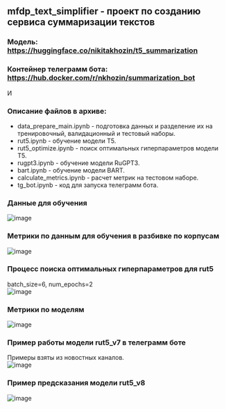## mfdp_text_simplifier - проект по созданию сервиса суммаризации текстов
### Модель: https://huggingface.co/nikitakhozin/t5_summarization
### Контейнер телеграмм бота: https://hub.docker.com/r/nkhozin/summarization_bot

И

### Описание файлов в архиве:
- data_prepare_main.ipynb - подготовка данных и разделение их на тренировочный, валидационный и тестовый наборы.
- rut5.ipynb - обучение модели Т5.
- rut5_optimize.ipynb - поиск оптимальных гиперпараметров модели Т5.
- rugpt3.ipynb - обучение модели RuGPT3.
- bart.ipynb - обучение модели BART.
- calculate_metrics.ipynb	- расчет метрик на тестовом наборе.
- tg_bot.ipynb - код для запуска телеграмм бота.
### Данные для обучения
![image](https://github.com/NKhozin/mfdp_text_simplifier/assets/92330362/39c02ca4-ca5b-4c18-baa0-7189e4d00810)
### Метрики по данным для обучения в разбивке по корпусам
![image](https://github.com/NKhozin/mfdp_text_simplifier/assets/92330362/60b1c333-1f5a-4ebf-9825-7010a587673b)
### Процесс поиска оптимальных гиперпараметров для rut5
batch_size=6, num_epochs=2    
![image](https://github.com/NKhozin/mfdp_text_simplifier/assets/92330362/1b18b6a0-cd19-4d26-8d96-585ce2dff5c9)
### Метрики по моделям
![image](https://github.com/NKhozin/mfdp_text_simplifier/assets/92330362/ffec12d2-a7f3-4792-a502-740c80a3a47d)
### Пример работы модели rut5_v7 в телеграмм боте
Примеры взяты из новостных каналов.    
![image](https://github.com/NKhozin/mfdp_text_simplifier/assets/92330362/9f6d55b5-16a3-488f-addd-f305e84f20e3)
### Пример предсказания модели rut5_v8
![image](https://github.com/NKhozin/mfdp_text_simplifier/assets/92330362/e0bf407d-9f27-457a-9e04-acfb7dc49b7f)

